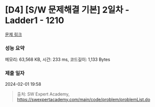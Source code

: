 # [D4] [S/W 문제해결 기본] 2일차 - Ladder1 - 1210 

[문제 링크](https://swexpertacademy.com/main/code/problem/problemDetail.do?contestProbId=AV14ABYKADACFAYh) 

### 성능 요약

메모리: 63,568 KB, 시간: 233 ms, 코드길이: 1,133 Bytes

### 제출 일자

2024-02-01 19:58



> 출처: SW Expert Academy, https://swexpertacademy.com/main/code/problem/problemList.do